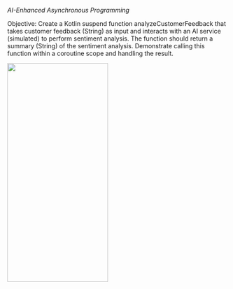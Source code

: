 *AI-Enhanced Asynchronous Programming*

Objective:
Create a Kotlin suspend function analyzeCustomerFeedback that takes customer feedback (String) as input and interacts with an AI service (simulated) to perform sentiment analysis. The function should return a summary (String) of the sentiment analysis. Demonstrate calling this function within a coroutine scope and handling the result.

<img src="https://github.com/bendevelo/AI-Enhanced-Asynchronous-Programming/assets/141692300/172a4680-a883-44ce-859c-291da6c5b973" width="230" height="500" />
